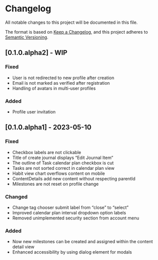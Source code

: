# Changelog

All notable changes to this project will be documented in this file.

The format is based on [Keep a Changelog](https://keepachangelog.com/en/1.0.0/),
and this project adheres to [Semantic Versioning](https://semver.org/spec/v2.0.0.html).


## [0.1.0.alpha2] - WIP
### Fixed
- User is not redirected to new profile after creation
- Email is not marked as verified after registration
- Handling of avatars in multi-user profiles

### Added
- Profile user invitation

## [0.1.0.alpha1] - 2023-05-10
### Fixed
- Checkbox labels are not clickable
- Title of create journal displays “Edit Journal Item“
- The outline of Task calendar plan checkbox is cut
- Tasks are not sorted correct in calendar plan view
- Habit view chart overflows content on mobile
- ContentDetails add new content without respecting parentId
- Milestones are not reset on profile change

### Changed
- Change tag chooser submit label from “close” to “select”
- Improved calendar plan interval dropdown option labels
- Removed unimplemented security section from account menu

### Added
- Now new milestones can be created and assigned within the content detail view
- Enhanced accessibility by using dialog element for modals

  



  

